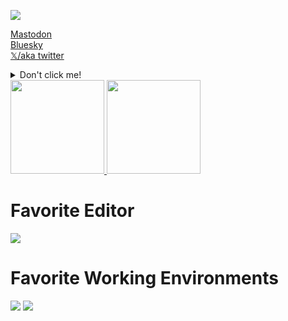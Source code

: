 ![](https://komarev.com/ghpvc/?username=cyberpanda&label=PROFILE+VIEWS&color=brightgreen)

<a rel="me" href="https://infosec.exchange/@cyberpanda">Mastodon</a><br>
<a rel="me" href="https://bsky.app/profile/realcyberpanda.bsky.social">Bluesky</a><br>
<a rel="me" href="https://x.com/realcyberpanda">𝕏/aka twitter</a>

<details>
<summary>Don't click me!</summary>
<br>
  
  # You little rebel, have a good one!
  
  ![](https://c.tenor.com/sYlRuyDBOjsAAAAd/rick-roll-dp-panda.gif)
</details>

  <a href="https://github.com/cyberpanda" style="width: 100%">
      <img src="https://github-readme-stats.vercel.app/api?username=cyberpanda&show_icons=true" alt="" height="150px"/>
      <img src="https://github-readme-stats.vercel.app/api/top-langs/?username=cyberpanda&layout=compact" alt="" height="150px"/>
  </a>


# Favorite Editor
![](https://img.shields.io/badge/Visual_Studio_Code-0078D4?style=for-the-badge&logo=visual%20studio%20code&logoColor=white)

# Favorite Working Environments
![](https://img.shields.io/badge/Linux-FCC624?style=for-the-badge&logo=linux&logoColor=black)
![](https://img.shields.io/badge/mac%20os-000000?style=for-the-badge&logo=apple&logoColor=white)
